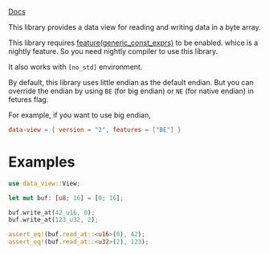 [Docs](https://docs.rs/data-view)

This library provides a data view for reading and writing data in a byte array.

This library requires [feature(generic_const_exprs)](https://blog.rust-lang.org/inside-rust/2021/09/06/Splitting-const-generics.html) to be enabled. whice is a nightly feature.
So you need nightly compiler to use this library.

It also works with `[no_std]` environment.

By default, this library uses little endian as the default endian.
But you can override the endian by using `BE` (for big endian) or `NE` (for native endian) in fetures flag.

For example, if you want to use big endian,  

```toml
data-view = { version = "2", features = ["BE"] }
```

# Examples
```rust
use data_view::View;

let mut buf: [u8; 16] = [0; 16];

buf.write_at(42_u16, 0);
buf.write_at(123_u32, 2);

assert_eq!(buf.read_at::<u16>(0), 42);
assert_eq!(buf.read_at::<u32>(2), 123);
```
